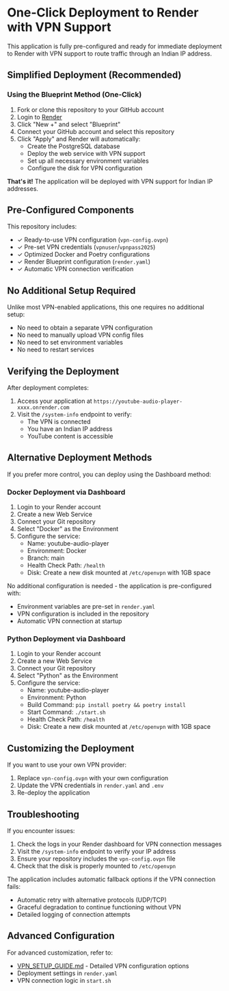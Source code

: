 # One-Click Deployment to Render with VPN Support

This application is fully pre-configured and ready for immediate deployment to Render with VPN support to route traffic through an Indian IP address.

## Simplified Deployment (Recommended)

### Using the Blueprint Method (One-Click)

1. Fork or clone this repository to your GitHub account
2. Login to [Render](https://render.com)
3. Click "New +" and select "Blueprint"
4. Connect your GitHub account and select this repository
5. Click "Apply" and Render will automatically:
   - Create the PostgreSQL database
   - Deploy the web service with VPN support
   - Set up all necessary environment variables
   - Configure the disk for VPN configuration

**That's it!** The application will be deployed with VPN support for Indian IP addresses.

## Pre-Configured Components

This repository includes:

- ✓ Ready-to-use VPN configuration (`vpn-config.ovpn`)
- ✓ Pre-set VPN credentials (`vpnuser`/`vpnpass2025`)
- ✓ Optimized Docker and Poetry configurations
- ✓ Render Blueprint configuration (`render.yaml`)
- ✓ Automatic VPN connection verification

## No Additional Setup Required

Unlike most VPN-enabled applications, this one requires no additional setup:

- No need to obtain a separate VPN configuration
- No need to manually upload VPN config files
- No need to set environment variables
- No need to restart services

## Verifying the Deployment

After deployment completes:

1. Access your application at `https://youtube-audio-player-xxxx.onrender.com` 
2. Visit the `/system-info` endpoint to verify:
   - The VPN is connected
   - You have an Indian IP address
   - YouTube content is accessible

## Alternative Deployment Methods

If you prefer more control, you can deploy using the Dashboard method:

### Docker Deployment via Dashboard

1. Login to your Render account
2. Create a new Web Service
3. Connect your Git repository
4. Select "Docker" as the Environment
5. Configure the service:
   - Name: youtube-audio-player
   - Environment: Docker
   - Branch: main
   - Health Check Path: `/health`
   - Disk: Create a new disk mounted at `/etc/openvpn` with 1GB space

No additional configuration is needed - the application is pre-configured with:
- Environment variables are pre-set in `render.yaml`
- VPN configuration is included in the repository
- Automatic VPN connection at startup

### Python Deployment via Dashboard

1. Login to your Render account
2. Create a new Web Service
3. Connect your Git repository
4. Select "Python" as the Environment
5. Configure the service:
   - Name: youtube-audio-player
   - Environment: Python
   - Build Command: `pip install poetry && poetry install`
   - Start Command: `./start.sh`
   - Health Check Path: `/health`
   - Disk: Create a new disk mounted at `/etc/openvpn` with 1GB space

## Customizing the Deployment

If you want to use your own VPN provider:

1. Replace `vpn-config.ovpn` with your own configuration
2. Update the VPN credentials in `render.yaml` and `.env`
3. Re-deploy the application

## Troubleshooting

If you encounter issues:

1. Check the logs in your Render dashboard for VPN connection messages
2. Visit the `/system-info` endpoint to verify your IP address
3. Ensure your repository includes the `vpn-config.ovpn` file
4. Check that the disk is properly mounted to `/etc/openvpn`

The application includes automatic fallback options if the VPN connection fails:
- Automatic retry with alternative protocols (UDP/TCP)
- Graceful degradation to continue functioning without VPN
- Detailed logging of connection attempts

## Advanced Configuration

For advanced customization, refer to:

- [VPN_SETUP_GUIDE.md](VPN_SETUP_GUIDE.md) - Detailed VPN configuration options
- Deployment settings in `render.yaml`
- VPN connection logic in `start.sh`